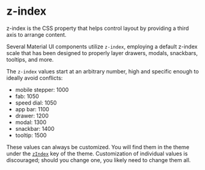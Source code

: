 # z-index

<p class="description">z-index is the CSS property that helps control layout by providing a third axis to arrange content.</p>

Several Material UI components utilize `z-index`, employing a default z-index scale
that has been designed to properly layer drawers, modals, snackbars, tooltips, and more.

The `z-index` values start at an arbitrary number, high and specific enough to ideally avoid conflicts:

- mobile stepper: 1000
- fab: 1050
- speed dial: 1050
- app bar: 1100
- drawer: 1200
- modal: 1300
- snackbar: 1400
- tooltip: 1500

These values can always be customized.
You will find them in the theme under the [`zIndex`](/material-ui/customization/default-theme/?expand-path=$.zIndex) key of the theme.
Customization of individual values is discouraged; should you change one, you likely need to change them all.

